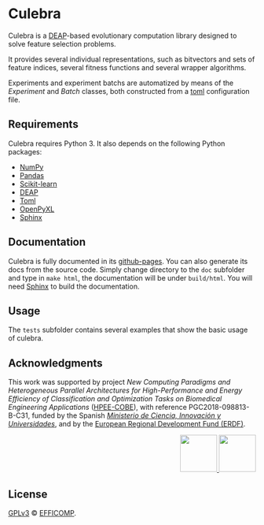 # Culebra

Culebra is a [DEAP](https://deap.readthedocs.io/en/master/)-based evolutionary computation library designed to solve feature selection problems.

It provides several individual representations, such as bitvectors and sets of feature indices, several fitness functions and several wrapper algorithms.

Experiments and experiment batchs are automatized by means of the *Experiment* and *Batch* classes, both constructed from a [toml](https://pypi.org/project/toml/) configuration file.

## Requirements

Culebra requires Python 3. It also depends on the following Python packages:

* [NumPy](https://numpy.org/doc/stable/)
* [Pandas](https://pandas.pydata.org/docs/)
* [Scikit-learn](https://scikit-learn.org/stable/)
* [DEAP](https://deap.readthedocs.io/en/master/)
* [Toml](https://pypi.org/project/toml/)
* [OpenPyXL](https://openpyxl.readthedocs.io/en/stable/)
* [Sphinx](https://www.sphinx-doc.org/en/master/)

## Documentation

Culebra is fully documented in its [github-pages](https://jesusatc.github.io/culebra/). You can also generate its docs from the source code. Simply change directory to the `doc` subfolder and type in `make html`, the documentation will be under `build/html`. You will need [Sphinx](https://www.sphinx-doc.org/en/master/) to build the documentation.

## Usage

The `tests` subfolder contains several examples that show the basic usage of culebra.

## Acknowledgments

This work was supported by project *New Computing Paradigms and Heterogeneous Parallel Architectures for High-Performance and Energy Efficiency of Classification and Optimization Tasks on Biomedical Engineering Applications* ([HPEE-COBE](https://atcproyectos.ugr.es/efficomp/research/projects/hpee-cobe/)), with reference PGC2018-098813-B-C31, funded by the Spanish [*Ministerio de Ciencia, Innovación y Universidades*](https://www.ciencia.gob.es/), and by the [European Regional Development Fund (ERDF)](https://ec.europa.eu/regional_policy/en/funding/erdf/).

<div style="text-align: right">
  <a href="https://www.ciencia.gob.es/">
    <img src="https://raw.githubusercontent.com/jesusatc/culebra/master/doc/source/_static/micinu.png" height="75">
  </a>
  <a href="https://ec.europa.eu/regional_policy/en/funding/erdf/">
    <img src="https://raw.githubusercontent.com/jesusatc/culebra/master/doc/source/_static/erdf.png" height="75">
  </a>
</div>

## License

[GPLv3](https://www.gnu.org/licenses/gpl-3.0.md) © [EFFICOMP](https://atcproyectos.ugr.es/efficomp/).